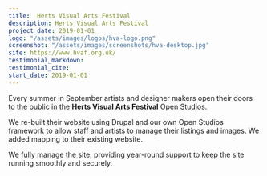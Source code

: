 ```yaml
---
title:  Herts Visual Arts Festival
description: Herts Visual Arts Festival
project_date: 2019-01-01
logo: "/assets/images/logos/hva-logo.png"
screenshot: "/assets/images/screenshots/hva-desktop.jpg"
site: https://www.hvaf.org.uk/
testimonial_markdown: 
testimonial_cite: 
start_date: 2019-01-01
---
```


Every summer in September artists and designer makers open their doors to the public in the **Herts Visual Arts Festival** Open Studios.   

We re-built their website using Drupal and our own Open Studios framework to allow staff and artists to manage their listings and images. We added mapping to their existing website.  

We fully manage the site, providing year-round support to keep the site running smoothly and securely.  
